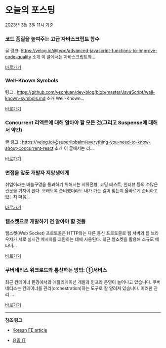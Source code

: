# 오늘의 포스팅 
2023년 3월 3일 11시 기준 

###  코드 품질을 높여주는 고급 자바스크립트 함수 

 글 링크: https://velog.io/@typo/advanced-javascript-functions-to-improve-code-quality 소개 이 글에서는 자바스크립트의... 

 [바로가기](https://kofearticle.substack.com/p/korean-fe-article-4bd) 

###  Well-Known Symbols 

 링크 : https://github.com/yeonjuan/dev-blog/blob/master/JavaScript/well-known-symbols.md 소개 Well-Known... 

 [바로가기](https://kofearticle.substack.com/p/korean-fe-article-well-known-symbols) 

###  Concurrent 리액트에 대해 알아야 할 모든 것(그리고 Suspense에 대해서 약간) 

 글 링크 : https://velog.io/@superlipbalm/everything-you-need-to-know-about-concurrent-react 소개 이 글에서는 리... 

 [바로가기](https://kofearticle.substack.com/p/korean-fe-article-concurrent-suspense) 

### 면접을 앞둔 개발자 지망생에게 

 취업이라는 바늘구멍을 통과하기 위해서는 서류전형, 코딩 테스트, 인터뷰 등의 수많은 관문을 거쳐야 한다. 오래도록 준비했더라도 내가 가는 길이 맞는지 올바르게 준비하고 있는지 마음... 

 [바로가기](https://yozm.wishket.com/magazine/detail/1914/) 

### 웹소켓으로 개발하기 전 알아야 할 것들 

 웹소켓(Web Socket) 프로토콜은 HTTP와는 다른 통신 프로토콜로 웹 서버와 웹 브라우저가 서로 실시간 메시지를 교환하는 데에 사용된다. 최근 웹소켓을 활용해 소규모 메타버... 

 [바로가기](https://yozm.wishket.com/magazine/detail/1911/) 

### ﻿﻿쿠버네티스 워크로드와 통신하는 방법: ①서비스 

 최근 컨테이너 환경에서의 애플리케이션 개발과 인프라 운영이 늘어나고 있습니다. 쿠버네티스는 컨테이너를 관리(orchestration)하는 도구로 잘 알려져 있습니다. 이러한 관리 ... 

 [바로가기](https://yozm.wishket.com/magazine/detail/1909/) 

---

**참조 링크**

- [Korean FE article](https://kofearticle.substack.com) 

- [요즘 IT](https://yozm.wishket.com/magazine) 


